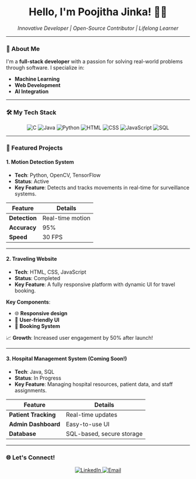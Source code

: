 <h1 align="center">Hello, I'm Poojitha Jinka! 👩‍💻</h1>
<p align="center">
  <i>Innovative Developer | Open-Source Contributor | Lifelong Learner</i>
</p>

---

### 🚀 About Me  
I'm a **full-stack developer** with a passion for solving real-world problems through software. I specialize in:
- **Machine Learning**  
- **Web Development**  
- **AI Integration**  

---

### 🛠️ My Tech Stack  
<p align="center">
  <img src="https://img.shields.io/badge/C-00599C?style=for-the-badge&logo=c&logoColor=white" alt="C"/>
  <img src="https://img.shields.io/badge/Java-007396?style=for-the-badge&logo=java&logoColor=white" alt="Java"/>
  <img src="https://img.shields.io/badge/Python-3776AB?style=for-the-badge&logo=python&logoColor=white" alt="Python"/>
  <img src="https://img.shields.io/badge/HTML-E34F26?style=for-the-badge&logo=html5&logoColor=white" alt="HTML"/>
  <img src="https://img.shields.io/badge/CSS-1572B6?style=for-the-badge&logo=css3&logoColor=white" alt="CSS"/>
  <img src="https://img.shields.io/badge/JavaScript-F7DF1E?style=for-the-badge&logo=javascript&logoColor=black" alt="JavaScript"/>
  <img src="https://img.shields.io/badge/SQL-4479A1?style=for-the-badge&logo=mysql&logoColor=white" alt="SQL"/>
</p>

---

### 📂 Featured Projects

#### 1. **Motion Detection System**
- **Tech**: Python, OpenCV, TensorFlow  
- **Status**: Active  
- **Key Feature**: Detects and tracks movements in real-time for surveillance systems.

| **Feature**   | **Details**            |
|---------------|------------------------|
| **Detection** | Real-time motion       |
| **Accuracy**  | 95%                    |
| **Speed**     | 30 FPS                 |

---

#### 2. **Traveling Website**
- **Tech**: HTML, CSS, JavaScript  
- **Status**: Completed  
- **Key Feature**: A fully responsive platform with dynamic UI for travel booking.

**Key Components**:  
- 🌐 **Responsive design**  
- 🧳 **User-friendly UI**  
- 📅 **Booking System**

📈 **Growth**: Increased user engagement by 50% after launch!

---

#### 3. **Hospital Management System** (Coming Soon!)
- **Tech**: Java, SQL  
- **Status**: In Progress  
- **Key Feature**: Managing hospital resources, patient data, and staff assignments.

| **Feature**           | **Details**              |
|-----------------------|--------------------------|
| **Patient Tracking**  | Real-time updates        |
| **Admin Dashboard**   | Easy-to-use UI           |
| **Database**          | SQL-based, secure storage|

---

### 🌐 Let's Connect!  
<p align="center">
  <a href="https://linkedin.com/in/poojithajinka" target="_blank">
    <img src="https://img.shields.io/badge/LinkedIn-0077B5?style=for-the-badge&logo=linkedin&logoColor=white" alt="LinkedIn"/>
  </a>
  <a href="mailto:poojitha@example.com" target="_blank">
    <img src="https://img.shields.io/badge/Email-D14836?style=for-the-badge&logo=gmail&logoColor=white" alt="Email"/>
  </a>
</p>
